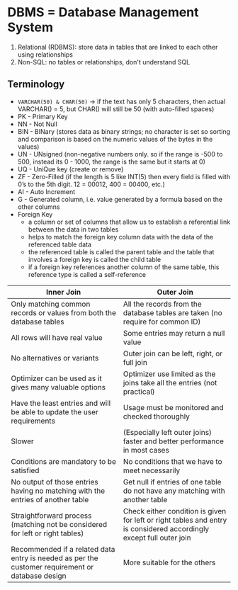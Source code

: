# DBMS = Database Management System
1. Relational (RDBMS): store data in tables that are linked to each other using relationships
2. Non-SQL: no tables or relationships, don't understand SQL

## Terminology
* `VARCHAR(50) & CHAR(50)` -> if the text has only 5 characters, then actual VARCHAR() = 5, but CHAR() will still be 50 (with auto-filled spaces)
* PK - Primary Key
* NN - Not Null
* BIN - BINary (stores data as binary strings; no character is set so sorting and comparison is based on the numeric values of the bytes in the values)
* UN - UNsigned (non-negative numbers only. so if the range is -500 to 500, instead its 0 - 1000, the range is the same but it starts at 0)
* UQ - UniQue key (create or remove)
* ZF - Zero-Filled (if the length is 5 like INT(5) then every field is filled with 0’s to the 5th digit. 12 = 00012, 400 = 00400, etc.)
* AI - Auto Increment
* G - Generated column, i.e. value generated by a formula based on the other columns
* Foreign Key
  * a column or set of columns that allow us to establish a referential link between the data in two tables
  * helps to match the foreign key column data with the data of the referenced table data
  * the referenced table is called the parent table and the table that involves a foreign key is called the child table
  * if a foreign key references another column of the same table, this reference type is called a self-reference

| Inner Join                                                                      | Outer Join |
|---------------------------------------------------------------------------------|------------|
| Only matching common records or values from both the database tables            | All the records from the database tables are taken (no require for common ID) |
| All rows will have real value                                                   | Some entries may return a null value |
| No alternatives or variants                                                     | Outer join can be left, right, or full join |
| Optimizer can be used as it gives many valuable options                         | Optimizer use limited as the joins take all the entries (not practical) |
| Have the least entries and will be able to update the user requirements         | Usage must be monitored and checked thoroughly |
| Slower                                                                          | (Especially left outer joins) faster and better performance in most cases |
| Conditions are mandatory to be satisfied                                        | No conditions that we have to meet necessarily |
| No output of those entries having no matching with the entries of another table | Get null if entries of one table do not have any matching with another table |
| Straightforward process (matching not be considered for left or right tables)   | Check either condition is given for left or right tables and entry is considered accordingly except full outer join |
| Recommended if a related data entry is needed as per the customer requirement or database design | More suitable for the others |
